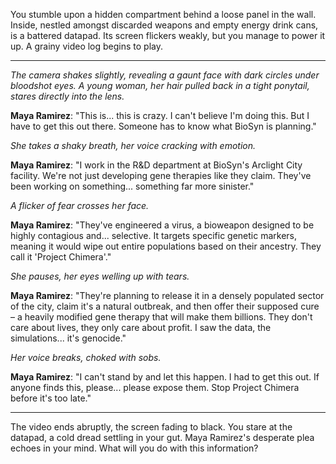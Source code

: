 
You stumble upon a hidden compartment behind a loose panel in the wall. Inside, nestled amongst discarded weapons and empty energy drink cans, is a battered datapad. Its screen flickers weakly, but you manage to power it up. A grainy video log begins to play. 

***
*The camera shakes slightly, revealing a gaunt face with dark circles under bloodshot eyes. A young woman, her hair pulled back in a tight ponytail, stares directly into the lens.*

**Maya Ramirez**:  "This is... this is crazy. I can't believe I'm doing this. But I have to get this out there. Someone has to know what BioSyn is planning." 

*She takes a shaky breath, her voice cracking with emotion.*

**Maya Ramirez**: "I work in the R&D department at BioSyn's Arclight City facility. We're not just developing gene therapies like they claim. They've been working on something... something far more sinister." 

*A flicker of fear crosses her face.*

**Maya Ramirez**: "They've engineered a virus, a bioweapon designed to be highly contagious and... selective. It targets specific genetic markers, meaning it would wipe out entire populations based on their ancestry. They call it 'Project Chimera'." 

*She pauses, her eyes welling up with tears.*

**Maya Ramirez**: "They're planning to release it in a densely populated sector of the city, claim it's a natural outbreak, and then offer their supposed cure – a heavily modified gene therapy that will make them billions. They don't care about lives, they only care about profit. I saw the data, the simulations... it's genocide."

*Her voice breaks, choked with sobs.*

**Maya Ramirez**: "I can't stand by and let this happen. I had to get this out. If anyone finds this, please... please expose them. Stop Project Chimera before it's too late." 

***
The video ends abruptly, the screen fading to black. You stare at the datapad, a cold dread settling in your gut. Maya Ramirez's desperate plea echoes in your mind. What will you do with this information?



